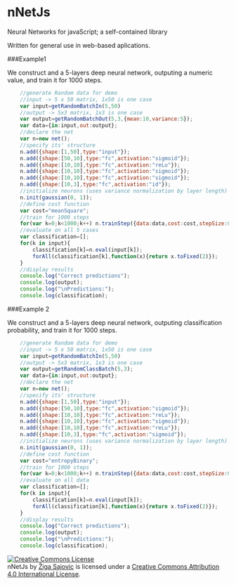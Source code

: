 # nNetJs
Neural Networks for javaScript; a self-contained library

Written for general use in web-based aplications.

###Example1

We construct and a 5-layers deep neural network, outputing a numeric value, and train it for 1000 steps.

```javascript
    //generate Random data for demo
    //input -> 5 x 50 matrix, 1x50 is one case
    var input=getRandomBatchIn(5,50)
    //output -> 5x3 matrix, 1x3 is one case
    var output=getRandomBatchOut(5,3,{mean:10,variance:5});
    var data={in:input,out:output};
    //declare the net
    var n=new net();
    //specify its' structure
    n.add({shape:[1,50],type:"input"});
    n.add({shape:[50,10],type:"fc",activation:"sigmoid"});
    n.add({shape:[10,10],type:"fc",activation:"reLu"});
    n.add({shape:[10,10],type:"fc",activation:"sigmoid"});
    n.add({shape:[10,10],type:"fc",activation:"sigmoid"});
    n.add({shape:[10,3],type:"fc",activation:"id"});
    //initialize neurons (uses variance normalization by layer length)
    n.init(gaussian(0, 1));
    //define cost function
    var cost="meanSquare";
    //train for 1000 steps
    for(var k=0;k<1000;k++) n.trainStep({data:data,cost:cost,stepSize:0.1});
    //evaluate on all 5 cases
    var classification=[];
    for(k in input){
        classification[k]=n.eval(input[k]);
        forAll(classification[k],function(x){return x.toFixed(2)});
    }
    //display results
    console.log("Correct predictions");
    console.log(output);
    console.log("\nPredictions:");
    console.log(classification);
```

###Example 2

We construct and a 5-layers deep neural network, outputing classification probability, and train it for 1000 steps.

```javascript
    //generate Random data for demo
    //input -> 5 x 50 matrix, 1x50 is one case
    var input=getRandomBatchIn(5,50)
    //output -> 5x3 matrix, 1x3 is one case
    var output=getRandomClassBatch(5,3);
    var data={in:input,out:output};
    //declare the net
    var n=new net();
    //specify its' structure
    n.add({shape:[1,50],type:"input"});
    n.add({shape:[50,10],type:"fc",activation:"sigmoid"});
    n.add({shape:[10,10],type:"fc",activation:"reLu"});
    n.add({shape:[10,10],type:"fc",activation:"sigmoid"});
    n.add({shape:[10,10],type:"fc",activation:"reLu"});
    n.add({shape:[10,3],type:"fc",activation:"sigmoid"});
    //initialize neurons (uses variance normalization by layer length)
    n.init(gaussian(0, 1));
    //define cost function
    var cost="entropyBinary";
    //train for 1000 steps
    for(var k=0;k<1000;k++) n.trainStep({data:data,cost:cost,stepSize:0.1});
    //evaluate on all data
    var classification=[];
    for(k in input){
        classification[k]=n.eval(input[k]);
        forAll(classification[k],function(x){return x.toFixed(2)});
    }
    //display results
    console.log("Correct predictions");
    console.log(output);
    console.log("\nPredictions:");
    console.log(classification);
```

<a rel="license" href="http://creativecommons.org/licenses/by/4.0/"><img alt="Creative Commons License" style="border-width:0" src="https://i.creativecommons.org/l/by/4.0/88x31.png" /></a><br /><span xmlns:dct="http://purl.org/dc/terms/" property="dct:title">nNetJs</span> by <a xmlns:cc="http://creativecommons.org/ns#" href="https://si.linkedin.com/in/zigasajovic" property="cc:attributionName" rel="cc:attributionURL">Žiga Sajovic</a> is licensed under a <a rel="license" href="http://creativecommons.org/licenses/by/4.0/">Creative Commons Attribution 4.0 International License</a>.
